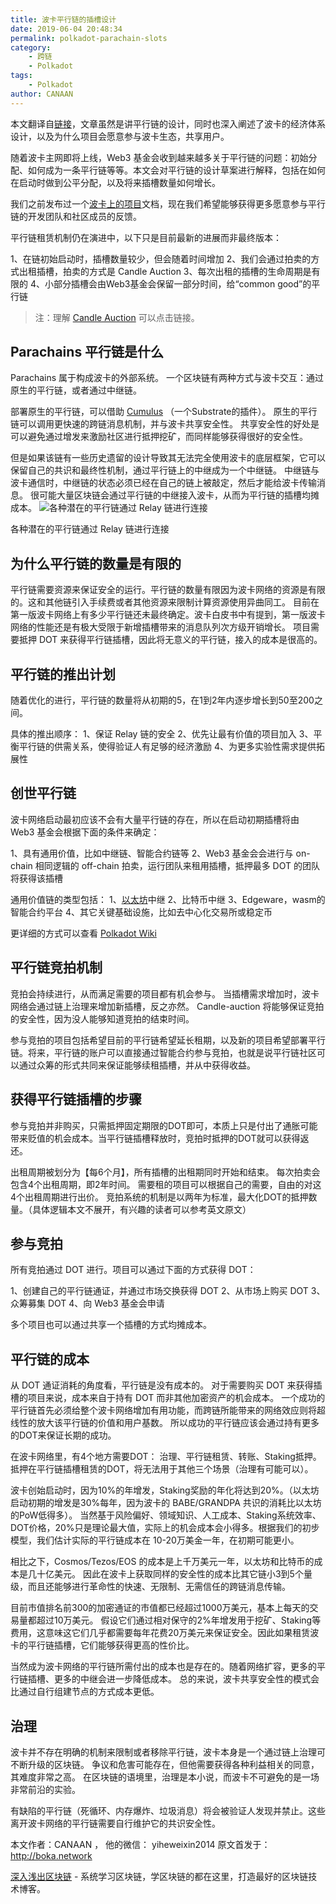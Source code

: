 ```yaml
---
title: 波卡平行链的插槽设计
date: 2019-06-04 20:48:34
permalink: polkadot-parachain-slots
category:
    - 跨链
    - Polkadot
tags: 
    - Polkadot
author: CANAAN
---
```


本文翻译自[链接](https://medium.com/polkadot-network/polkadot-parachain-slots-f3f051d41699)，文章虽然是讲平行链的设计，同时也深入阐述了波卡的经济体系设计，以及为什么项目会愿意参与波卡生态，共享用户。

<!--more -->

随着波卡主网即将上线，Web3 基金会收到越来越多关于平行链的问题：初始分配、如何成为一条平行链等等。本文会对平行链的设计草案进行解释，包括在如何在启动时做到公平分配，以及将来插槽数量如何增长。

我们之前发布过一个[波卡上的项目](https://forum.web3.foundation/t/teams-building-on-polkadot/67)文档，现在我们希望能够获得更多愿意参与平行链的开发团队和社区成员的反馈。

平行链租赁机制仍在演进中，以下只是目前最新的进展而非最终版本：

1、在链初始启动时，插槽数量较少，但会随着时间增加
2、我们会通过拍卖的方式出租插槽，拍卖的方式是 Candle Auction
3、每次出租的插槽的生命周期是有限的
4、小部分插槽会由Web3基金会保留一部分时间，给“common good”的平行链

> 注：理解 [Candle Auction](https://en.wikipedia.org/wiki/Candle_auction) 可以点击链接。


## Parachains 平行链是什么

Parachains 属于构成波卡的外部系统。
一个区块链有两种方式与波卡交互：通过原生的平行链，或者通过中继链。

部署原生的平行链，可以借助 [Cumulus](https://wiki.polkadot.network/en/latest/polkadot/build/cumulus/) （一个Substrate的插件）。
原生的平行链可以调用更快速的跨链消息机制，并与波卡共享安全性。
共享安全性的好处是可以避免通过增发来激励社区进行抵押挖矿，而同样能够获得很好的安全性。

但是如果该链有一些历史遗留的设计导致其无法完全使用波卡的底层框架，它可以保留自己的共识和最终性机制，通过平行链上的中继成为一个中继链。
中继链与波卡通信时，中继链的状态必须已经在自己的链上被敲定，然后才能给波卡传输消息。
很可能大量区块链会通过平行链的中继接入波卡，从而为平行链的插槽均摊成本。
![各种潜在的平行链通过 Relay 链进行连接](https://img.learnblockchain.cn/2019/06/15596526753958.jpg)
<p class="image-caption">各种潜在的平行链通过 Relay 链进行连接</p>

## 为什么平行链的数量是有限的

平行链需要资源来保证安全的运行。平行链的数量有限因为波卡网络的资源是有限的。这和其他链引入手续费或者其他资源来限制计算资源使用异曲同工。
目前在第一版波卡网络上有多少平行链还未最终确定。波卡白皮书中有提到，第一版波卡网络的性能还是有极大受限于新增插槽带来的消息队列次方级开销增长。
项目需要抵押 DOT 来获得平行链插槽，因此将无意义的平行链，接入的成本是很高的。

## 平行链的推出计划

随着优化的进行，平行链的数量将从初期的5，在1到2年内逐步增长到50至200之间。

具体的推出顺序：
1、保证 Relay 链的安全
2、优先让最有价值的项目加入
3、平衡平行链的供需关系，使得验证人有足够的经济激励
4、为更多实验性需求提供拓展性

## 创世平行链

波卡网络启动最初应该不会有大量平行链的存在，所以在启动初期插槽将由 Web3 基金会根据下面的条件来确定：

1、具有通用价值，比如中继链、智能合约链等
2、Web3 基金会会进行与 on-chain 相同逻辑的 off-chain 拍卖，运行团队来租用插槽，抵押最多 DOT 的团队将获得该插槽

通用价值链的类型包括：
1、[以太坊](https://learnblockchain.cn/2017/11/20/whatiseth/)中继
2、比特币中继
3、Edgeware，wasm的智能合约平台
4、其它关键基础设施，比如去中心化交易所或稳定币

更详细的方式可以查看 [Polkadot Wiki](https://wiki.polkadot.network/en/latest/polkadot/learn/auction/)

## 平行链竞拍机制

竞拍会持续进行，从而满足需要的项目都有机会参与。
当插槽需求增加时，波卡网络会通过链上治理来增加新插槽，反之亦然。
Candle-auction 将能够保证竞拍的安全性，因为没人能够知道竞拍的结束时间。

参与竞拍的项目包括希望目前的平行链希望延长租期，以及新的项目希望部署平行链。将来，平行链的账户可以直接通过智能合约参与竞拍，也就是说平行链社区可以通过众筹的形式共同来保证能够续租插槽，并从中获得收益。

## 获得平行链插槽的步骤

参与竞拍并非购买，只需抵押固定期限的DOT即可，本质上只是付出了通胀可能带来贬值的机会成本。当平行链插槽释放时，竞拍时抵押的DOT就可以获得返还。

出租周期被划分为【每6个月】，所有插槽的出租期同时开始和结束。
每次拍卖会包含4个出租周期，即2年时间。
需要租的项目可以根据自己的需要，自由的对这4个出租周期进行出价。
竞拍系统的机制是以两年为标准，最大化DOT的抵押数量。（具体逻辑本文不展开，有兴趣的读者可以参考英文原文）

## 参与竞拍

所有竞拍通过 DOT 进行。项目可以通过下面的方式获得 DOT：

1、创建自己的平行链通证，并通过市场交换获得 DOT
2、从市场上购买 DOT
3、众筹募集 DOT
4、向 Web3 基金会申请

多个项目也可以通过共享一个插槽的方式均摊成本。

## 平行链的成本

从 DOT 通证消耗的角度看，平行链是没有成本的。
对于需要购买 DOT 来获得插槽的项目来说，成本来自于持有 DOT 而非其他加密资产的机会成本。
一个成功的平行链首先必须给整个波卡网络增加有用功能，而跨链所能带来的网络效应则将超线性的放大该平行链的价值和用户基数。
所以成功的平行链应该会通过持有更多的DOT来保证长期的成功。

在波卡网络里，有4个地方需要DOT：
治理、平行链租赁、转账、Staking抵押。
抵押在平行链插槽租赁的DOT，将无法用于其他三个场景（治理有可能可以）。

波卡创始启动时，因为10%的年增发，Staking奖励的年化将达到20%。（以太坊启动初期的增发是30%每年，因为波卡的 BABE/GRANDPA 共识的消耗比以太坊的PoW低得多）。
当然基于风险偏好、领域知识、人工成本、Staking系统效率、DOT价格，20%只是理论最大值，实际上的机会成本会小得多。根据我们的初步模型，我们估计实际的平行链成本在 10-20万美金一年，在初期可能更小。

相比之下，Cosmos/Tezos/EOS 的成本是上千万美元一年，以太坊和比特币的成本是几十亿美元。
因此在波卡上获取同样的安全性的成本比其它链小3到5个量级，而且还能够进行革命性的快速、无限制、无需信任的跨链消息传输。

目前市值排名前300的加密通证的市值都已经超过1000万美元，基本上每天的交易量都超过10万美元。
假设它们通过相对保守的2%年增发用于挖矿、Staking等费用，这意味这它们几乎都需要每年花费20万美元来保证安全。因此如果租赁波卡的平行链插槽，它们能够获得更高的性价比。

当然成为波卡网络的平行链所需付出的成本也是存在的。随着网络扩容，更多的平行链插槽、更多的中继会进一步降低成本。
总的来说，波卡共享安全性的模式会比通过自行组建节点的方式成本更低。

## 治理

波卡并不存在明确的机制来限制或者移除平行链，波卡本身是一个通过链上治理可不断升级的区块链。
争议和危害可能存在，但他需要获得各种利益相关的同意，其难度非常之高。
在区块链的语境里，治理是本小说，而波卡不可避免的是一场非常前沿的实验。

有缺陷的平行链（死循环、内存爆炸、垃圾消息）将会被验证人发现并禁止。这些离开波卡网络的平行链需要自行维护它的共识安全性。


本文作者：CANAAN ， 他的微信： yiheweixin2014 原文首发于：http://boka.network

[深入浅出区块链](https://learnblockchain.cn/) - 系统学习区块链，学区块链的都在这里，打造最好的区块链技术博客。

